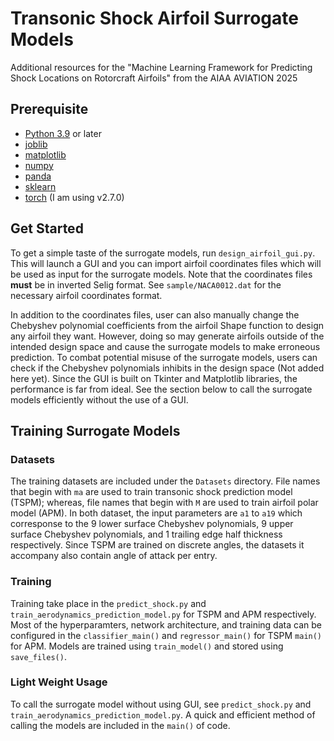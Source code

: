 # Transonic Shock Airfoil Surrogate Models

Additional resources for the "Machine Learning Framework for Predicting Shock Locations on Rotorcraft Airfoils" from the AIAA AVIATION 2025

## Prerequisite

- [Python 3.9](https://www.python.org/downloads/) or later
- [joblib](https://pypi.org/project/joblib/)
- [matplotlib](https://pypi.org/project/matplotlib/)
- [numpy](https://pypi.org/project/numpy/)
- [panda](https://pypi.org/project/pandas/)
- [sklearn](https://scikit-learn.org/stable/)
- [torch](https://pytorch.org/) (I am using v2.7.0)

## Get Started

To get a simple taste of the surrogate models, run `design_airfoil_gui.py`. This will launch a GUI and you can import airfoil coordinates files which will be used as input for the surrogate models. Note that the coordinates files **must** be in inverted Selig format. See `sample/NACA0012.dat` for the necessary airfoil coordinates format. 

In addition to the coordinates files, user can also manually change the Chebyshev polynomial coefficients from the airfoil Shape function to design any airfoil they want. However, doing so may generate airfoils outside of the intended design space and cause the surrogate models to make erroneous prediction. To combat potential misuse of the surrogate models, users can check if the Chebyshev polynomials inhibits in the design space (Not added here yet). Since the GUI is built on Tkinter and Matplotlib libraries, the performance is far from ideal. See the section below to call the surrogate models efficiently without the use of a GUI.

## Training Surrogate Models

### Datasets

The training datasets are included under the `Datasets` directory. File names that begin with `ma` are used to train transonic shock prediction model (TSPM); whereas, file names that begin with `M` are used to train airfoil polar model (APM). In both dataset, the input parameters are `a1` to `a19` which corresponse to the 9 lower surface Chebyshev polynomials, 9 upper surface Chebyshev polynomials, and 1 trailing edge half thickness respectively. Since TSPM are trained on discrete angles, the datasets it accompany also contain angle of attack per entry. 

### Training

Training take place in the `predict_shock.py` and `train_aerodynamics_prediction_model.py` for TSPM and APM respectively. Most of the hyperparamters, network architecture, and training data can be configured in the `classifier_main()` and `regressor_main()` for TSPM `main()` for APM. Models are trained using `train_model()` and stored using `save_files()`.

### Light Weight Usage

To call the surrogate model without using GUI, see `predict_shock.py` and `train_aerodynamics_prediction_model.py`. A quick and efficient method of calling the models are included in the `main()` of code. 
